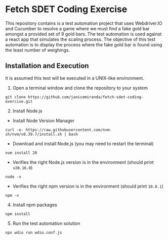 # Fetch SDET Coding Exercise

This repository contains is a test automation project that uses Webdriver.IO and Cucumber to resolve a game where we must find a fake gold bar amongst a provided set of 9 gold bars. The test automation is used against a react app that simulates the scaling process. The objective of this test automation is to display the process where the fake gold bar is found using the least number of weighings.



## Installation and Execution

It is assumed this test will be executed in a UNIX-like environment.


 
1. Open a terminal window and clone the repository to your system
```
git clone https://github.com/janicemiranda/fetch-sdet-coding-exercise.git
```

2. Install Node.js
- Install Node Version Manager
```
curl -o- https://raw.githubusercontent.com/nvm-sh/nvm/v0.39.7/install.sh | bash
```

- Download and install Node.js (you may need to restart the terminal)
```
nvm install 20
```
- Verifies the right Node.js version is in the environment (should print `v20.16.0`)
```
node -v
```
- Verifies the right npm version is in the environment (should print `10.8.1`)
```
npm -v
```

4. Install npm packages
```
npm install
```
5. Run the test automation solution
```
npx wdio run wdio.conf.js
```


    
